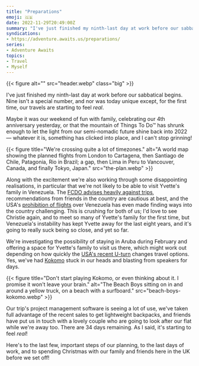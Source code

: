 ```yaml
---
title: "Preparations"
emoji: 🇬🇧
date: 2022-11-29T20:49:00Z
summary: "I've just finished my ninth-last day at work before our sabbatical begins. And for the first time, our travels are starting to feel real."
syndications:
- https://adventure.awaits.us/preparations/
series:
- Adventure Awaits
topics:
- Travel
- Myself
---
```

{{< figure alt="" src="header.webp" class="big" >}}

I've just finished my ninth-last day at work before our sabbatical begins. Nine isn't a special number, and nor was today unique except, for the first time, our travels are starting to feel *real*.

Maybe it was our weekend of fun with family, celebrating our 4th anniversary yesterday, or that the mountain of Things To Do™ has shrunk enough to let the light from our semi-nomadic future shine back into 2022 — whatever it is, something has clicked into place, and I can't stop grinning!

{{< figure title="We're crossing quite a lot of timezones." alt="A world map showing the planned flights from London to Cartagena, then Santiago de Chile, Patagonia, Rio in Brazil; a gap, then Lima in Peru to Vancouver, Canada, and finally Tokyo, Japan." src="the-plan.webp" >}}

Along with the excitement we're also working through some disappointing realisations, in particular that we're not likely to be able to visit Yvette's family in Venezuela. The [FCDO advises heavily against trips](https://www.gov.uk/foreign-travel-advice/venezuela), recommendations from friends in the country are cautious at best, and the USA's [prohibition of flights](https://www.reuters.com/article/us-venezuela-politics-airlines-idUSKCN1S733E) over Venezuela has even made finding ways into the country challenging. This is crushing for both of us; I'd love to see Christie again, and to meet so many of Yvette's family for the first time, but Venezuela's instability has kept Yvette away for the last eight years, and it's going to really suck being so close, and yet so far.

We're investigating the possibility of staying in Aruba during February and offering a space for Yvette's family to visit us there, which might work out depending on how quickly the [USA's recent U-turn](https://www.state.gov/joint-statement-on-venezuela-negotiations-2/) changes travel options. Yes, we've had [Kokomo](https://song.link/s/5qHYXcVvc9xsFB2uH7GpMN) stuck in our heads and blasting from speakers for days.

{{< figure title="Don't start playing Kokomo, or even thinking about it. I promise it won't leave your brain." alt="The Beach Boys sitting on in and around a yellow truck, on a beach with a surfboard." src="beach-boys-kokomo.webp" >}}

Our trip's project management software is seeing a lot of use, we've taken full advantage of the recent sales to get lightweight backpacks, and friends have put us in touch with a lovely couple who are going to look after our flat while we're away too. There are 34 days remaining. As I said, it's starting to feel *real*!

Here's to the last few, important steps of our planning, to the last days of work, and to spending Christmas with our family and friends here in the UK before we set off!
